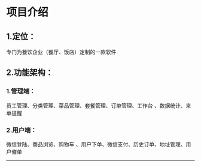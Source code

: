 # 项目介绍  
## 1.定位：  
 专门为餐饮企业（餐厅、饭店）定制的一款软件    
## 2.功能架构：   
### 1.管理端：  
员工管理、分类管理、菜品管理、套餐管理、订单管理、工作台	、数据统计、来单提醒  
### 2.用户端：  
微信登陆、商品浏览、购物车 、用户下单、微信支付、历史订单、地址管理、用户催单    
***

